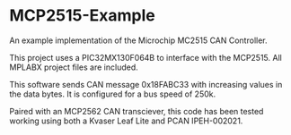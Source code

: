 # MCP2515-Example
An example implementation of the Microchip MC2515 CAN Controller.

This project uses a PIC32MX130F064B to interface with the MCP2515. All MPLABX project files are included.

This software sends CAN message 0x18FABC33 with increasing values in the data bytes. It is configured for a bus speed of 250k.

Paired with an MCP2562 CAN transciever, this code has been tested working using both a Kvaser Leaf Lite and PCAN IPEH-002021.

